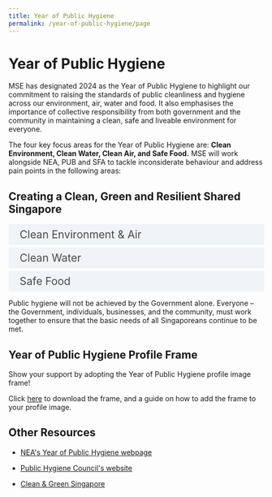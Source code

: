 ```yaml
---
title: Year of Public Hygiene
permalink: /year-of-public-hygiene/page
---
```

<style>

input {
	display: none;
}
label {
	display: block;
	padding: 8px 22px;
	margin: 0 0 5px 0;
	cursor: pointor;
	background: #F0F4F6;
	border-radius: 3px;
	color: #484848;
	transition: ease .5s;
	font-size: 1.5em;
}

label:hover {
	background: #4a96b0;
	color: #FFF;
}

.accordion-content {
	/* background: #E2E5F6; */
	padding: 10px 0px 30px 30px;
	/* border: 1px solid #484848; */
	margin: 0 0 1px 0;
	border-radius: 3px;
}

input + label + .accordion-content {
	display: none;
}

input:checked + label + .accordion-content {
	display: none;
}

input:checked + label + .accordion-content {
	display: block;
}

</style>
<!-- End of accordion -->

<h1>Year of Public Hygiene</h1>
<p>MSE has designated 2024 as the Year of Public Hygiene to highlight our commitment to raising the standards of public cleanliness and hygiene across our environment, air, water and food. It also emphasises the importance of collective responsibility from both government and the community in maintaining a clean, safe and liveable environment for everyone.</p>

<p>The four key focus areas for the Year of Public Hygiene are: <b>Clean Environment, Clean Water, Clean Air, and Safe Food.</b> MSE will work alongside NEA, PUB and SFA to tackle inconsiderate behaviour and address pain points in the following areas:</p>

<div class="container">
	
<h2 id="our-main-plans">Creating a Clean, Green and Resilient Shared Singapore</h2>

<div>
	<input type="checkbox" id="title1"  /><label for="title1">Clean Environment & Air</label>
	<div class="accordion-content">
		<p><b>Managing Littering Hotspots</b><br>
    NEA will adopt a more targeted approach with stepped up enforcement, greater use of technology and community involvement to keep our common spaces clean and deter potential litterbugs.</p>
		<p><b>Tackling Unhygienic Public Toilets</b><br>
    A Public Toilets Taskforce will be formed, tapping on the expertise of public sector agencies, town councils, premises managers, academia and trade and industry associations, to address the problem of dirty public toilets holistically.</p>
      <p><b>Enhancing Vector Control</b><br>
      NEA will leverage technology to eliminate potential rat nesting grounds, and expand <i>Project Wolbachia</i> to combat dengue.</p>
      <p><b>Preserving the Quality of Indoor Air</b><br>
      NEA will progressively introduce limits on formaldehyde, starting with interior paint, to safeguard public health.</p>
	</div>
	<input type="checkbox" id="title2"  /><label for="title2">Clean Water</label>
	<div class="accordion-content">
	<p><b>Keeping our waterways clean</b><br>
      Our reservoirs serve as a source of water supply for our nation. Everyone has a role to play to keep our water catchments clean by keeping litter and other pollutants out of the water bodies.</p>
    <p><b>Disposing used water properly</b><br>
      Our used water network is designed to collect and convey used water and not waste, oil and grease. We must ensure proper waste disposal to keep our public and private sewers free-flowing, and minimise chokes that can result in public health issues.</p>
      <p>PUB continues to collaborate with our partners to educate the public and businesses on the importance of keeping our waterways clean and ensuring proper waste disposal. </p>
	</div>
	<input type="checkbox" id="title3"  /><label for="title3">Safe Food</label>
	<div class="accordion-content">
		<p><b>Leveraging science, data and technology to enhance food safety</b><br>
      SFA adopts a data-driven inspection regime targeted as food establishments with high propensity of food safety lapses to detect non-compliances and food safety lapses early. This will eliminate or minimise the occurrence of foodborne outbreaks and food safety incidents. </p>
	<p><b>Safeguarding food safety through good public hygiene</b><br>
      SFA and NEA continue to work together to ensure proper refuse management and pest control at food establishments as part of our continued efforts to ensure food safety. Food operators must do their part to upkeep good food preparation practices and ensure their premises are clean and well-maintained.</p>
      <p><b>Ensuring joint responsibility for food safety</b><br>
      SFA is developing a new Food Safety and Security Bill (FSSB) to enhance our food safety and security regime to better protect the public and facilitate joint responsibility between industry, consumers and the Government.</p>
	</div>
</div>

<p>Public hygiene will not be achieved by the Government alone. Everyone – the Government, individuals,  businesses, and the community, must work together to ensure that the basic needs of all Singaporeans continue to be met.</p>

<h2>Year of Public Hygiene Profile Frame</h2>
<p>Show your support by adopting the Year of Public Hygiene profile image frame!</p>
<p>Click <a href="/year-of-public-hygiene/YoPH-social-media-frame-template-and-guide.pptx">here</a> to download the frame, and a guide on how to add the frame to your profile image.</p>

<h2>Other Resources</h2>

-   [NEA's Year of Public Hygiene webpage](http://www.nea.gov.sg/our-services/year-of-public-hygiene)

-   [Public Hygiene Council's website](http://www.publichygienecouncil.sg/)

-   [Clean & Green Singapore](http://www.cgs.gov.sg/)
